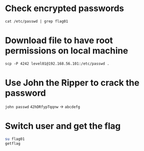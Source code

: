 # Check encrypted passwords
`cat /etc/passwd | grep flag01`

# Download file to have root permissions on local machine
`scp -P 4242 level01@192.168.56.101:/etc/passwd .`

# Use John the Ripper to crack the password
`john passwd`
`42hDRfypTqqnw` -> `abcdefg`

# Switch user and get the flag
```bash
su flag01
getflag
```
